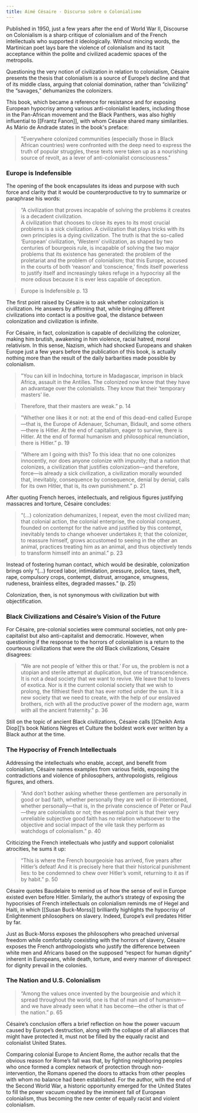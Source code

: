 ```yaml
---
title: Aimé Césaire - Discurso sobre o Colonialismo
---
```


Published in 1950, just a few years after the end of World War II, Discourse on Colonialism is a sharp critique of colonialism and of the French intellectuals who supported it ideologically. Without mincing words, the Martinican poet lays bare the violence of colonialism and its tacit acceptance within the polite and civilized academic spaces of the metropolis.

Questioning the very notion of civilization in relation to colonialism, Césaire presents the thesis that colonialism is a source of Europe’s decline and that of its middle class, arguing that colonial domination, rather than “civilizing” the “savages,” dehumanizes the colonizers.

This book, which became a reference for resistance and for exposing European hypocrisy among various anti-colonialist leaders, including those in the Pan-African movement and the Black Panthers, was also highly influential to [[Frantz Fanon]], with whom Césaire shared many similarities. As Mário de Andrade states in the book's preface:

> "Everywhere colonized communities (especially those in Black African countries) were confronted with the deep need to express the truth of popular struggles, these texts were taken up as a nourishing source of revolt, as a lever of anti-colonialist consciousness." 

### Europe is Indefensible

The opening of the book encapsulates its ideas and purpose with such force and clarity that it would be counterproductive to try to summarize or paraphrase his words:

> “A civilization that proves incapable of solving the problems it creates is a decadent civilization.  
> A civilization that chooses to close its eyes to its most crucial problems is a sick civilization.
> A civilization that plays tricks with its own principles is a dying civilization.
> The truth is that the so-called ‘European’ civilization, ‘Western’ civilization, as shaped by two centuries of bourgeois rule, is incapable of solving the two major problems that its existence has generated: the problem of the proletariat and the problem of colonialism; that this Europe, accused in the courts of both ‘reason’ and ‘conscience,’ finds itself powerless to justify itself and increasingly takes refuge in a hypocrisy all the more odious because it is ever less capable of deception. 

> Europe is Indefensible p. 13

The first point raised by Césaire is to ask whether colonization is civilization. He answers by affirming that, while bringing different civilizations into contact is a positive goal, the distance between colonization and civilization is infinite.

For Césaire, in fact, colonization is capable of decivilizing the colonizer, making him brutish, awakening in him violence, racial hatred, moral relativism. In this sense, Nazism, which had shocked Europeans and shaken Europe just a few years before the publication of this book, is actually nothing more than the result of the daily barbarities made possible by colonialism. 

> "You can kill in Indochina, torture in Madagascar, imprison in black Africa, assault in the Antilles. The colonized now know that they have an advantage over the colonialists. They know that their ‘temporary masters’ lie. 

> Therefore, that their masters are weak.” p. 14

> "Whether one likes it or not: at the end of this dead-end called Europe—that is, the Europe of Adenauer, Schuman, Bidault, and some others—there is Hitler. At the end of capitalism, eager to survive, there is Hitler. At the end of formal humanism and philosophical renunciation, there is Hitler.” p. 19

>  “Where am I going with this? To this idea: that no one colonizes innocently, nor does anyone colonize with impunity; that a nation that colonizes, a civilization that justifies colonization—and therefore, force—is already a sick civilization, a civilization morally wounded that, inevitably, consequence by consequence, denial by denial, calls for its own Hitler, that is, its own punishment.” p. 21

After quoting French heroes, intellectuals, and religious figures justifying massacres and torture, Césaire concludes:

> “(...) colonization dehumanizes, I repeat, even the most civilized man; that colonial action, the colonial enterprise, the colonial conquest, founded on contempt for the native and justified by this contempt, inevitably tends to change whoever undertakes it; that the colonizer, to reassure himself, grows accustomed to seeing in the other an animal, practices treating him as an animal, and thus objectively tends to transform himself into an animal.” p. 23


Instead of fostering human contact, which would be desirable, colonization brings only “(...) forced labor, intimidation, pressure, police, taxes, theft, rape, compulsory crops, contempt, distrust, arrogance, smugness, rudeness, brainless elites, degraded masses.” (p. 25)

Colonization, then, is not synonymous with civilization but with objectification.


### Black Civilizations and Césaire’s Vision of the Future

For Césaire, pre-colonial societies were communal societies, not only pre-capitalist but also anti-capitalist and democratic. However, when questioning if the response to the horrors of colonialism is a return to the courteous civilizations that were the old Black civilizations, Césaire disagrees:

> “We are not people of ‘either this or that.’ For us, the problem is not a utopian and sterile attempt at duplication, but one of transcendence. It is not a dead society that we want to revive. We leave that to lovers of exotica. Nor is it the current colonial society that we wish to prolong, the filthiest flesh that has ever rotted under the sun. It is a new society that we need to create, with the help of our enslaved brothers, rich with all the productive power of the modern age, warm with all the ancient fraternity.” p. 36

Still on the topic of ancient Black civilizations, Césaire calls [[Cheikh Anta Diop]]’s book Nations Nègres et Culture the boldest work ever written by a Black author at the time.

### The Hypocrisy of French Intellectuals

Addressing the intellectuals who enable, accept, and benefit from colonialism, Césaire names examples from various fields, exposing the contradictions and violence of philosophers, anthropologists, religious figures, and others.

> “And don’t bother asking whether these gentlemen are personally in good or bad faith, whether personally they are well or ill-intentioned, whether personally—that is, in the private conscience of Peter or Paul—they are colonialists or not; the essential point is that their very unreliable subjective good faith has no relation whatsoever to the objective and social impact of the vile task they perform as watchdogs of colonialism.” p. 40

Criticizing the French intellectuals who justify and support colonialist atrocities, he sums it up:
> “This is where the French bourgeoisie has arrived, five years after Hitler’s defeat! And it is precisely here that their historical punishment lies: to be condemned to chew over Hitler’s vomit, returning to it as if by habit.” p. 50

Césaire quotes Baudelaire to remind us of how the sense of evil in Europe existed even before Hitler. Similarly, the author’s strategy of exposing the hypocrisies of French intellectuals on colonialism reminds me of Hegel and Haiti, in which [[Susan Buck-Morss]] brilliantly highlights the hypocrisy of Enlightenment philosophers on slavery. Indeed, Europe’s evil predates Hitler by far.

Just as Buck-Morss exposes the philosophers who preached universal freedom while comfortably coexisting with the horrors of slavery, Césaire exposes the French anthropologists who justify the difference between white men and Africans based on the supposed “respect for human dignity” inherent in Europeans, while death, torture, and every manner of disrespect for dignity prevail in the colonies. 

### The Nation and U.S. Colonialism

> “Among the values once invented by the bourgeoisie and which it spread throughout the world, one is that of man and of humanism—and we have already seen what it has become—the other is that of the nation.” p. 65

Césaire’s conclusion offers a brief reflection on how the power vacuum caused by Europe’s destruction, along with the collapse of all alliances that might have protected it, must not be filled by the equally racist and colonialist United States.

Comparing colonial Europe to Ancient Rome, the author recalls that the obvious reason for Rome’s fall was that, by fighting neighboring peoples who once formed a complex network of protection through non-intervention, the Romans opened the doors to attacks from other peoples with whom no balance had been established. For the author, with the end of the Second World War, a historic opportunity emerged for the United States to fill the power vacuum created by the imminent fall of European colonialism, thus becoming the new center of equally racist and violent colonialism.

